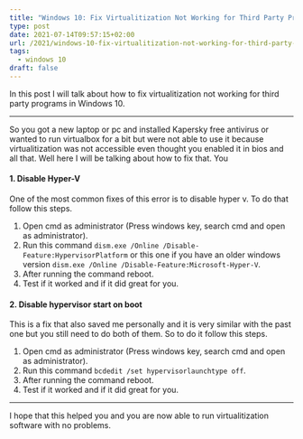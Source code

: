 ```yaml
---
title: "Windows 10: Fix Virtualitization Not Working for Third Party Programs"
type: post
date: 2021-07-14T09:57:15+02:00
url: /2021/windows-10-fix-virtualitization-not-working-for-third-party-programs/
tags:
  - windows 10
draft: false
---
```


In this post I will talk about how to fix virtualitization not working for third party programs in Windows 10.

<!--more-->

---

So you got a new laptop or pc and installed Kapersky free antivirus or wanted to run virtualbox for a bit but were not able to use it because virtualitization was not accessible even thought you enabled it in bios and all that. Well here I will be talking about how to fix that. You

#### 1. Disable Hyper-V

One of the most common fixes of this error is to disable hyper v. To do that follow this steps.

1. Open cmd as administrator (Press windows key, search cmd and open as administrator).
2. Run this command `dism.exe /Online /Disable-Feature:HypervisorPlatform` or this one if you have an older windows version `dism.exe /Online /Disable-Feature:Microsoft-Hyper-V`.
3. After running the command reboot.
4. Test if it worked and if it did great for you.

#### 2. Disable hypervisor start on boot

This is a fix that also saved me personally and it is very similar with the past one but you still need to do both of them. So to do it follow this steps.

1. Open cmd as administrator (Press windows key, search cmd and open as administrator).
2. Run this command `bcdedit /set hypervisorlaunchtype off`.
3. After running the command reboot.
4. Test if it worked and if it did great for you.

---

I hope that this helped you and you are now able to run virtualitization  software with no problems.